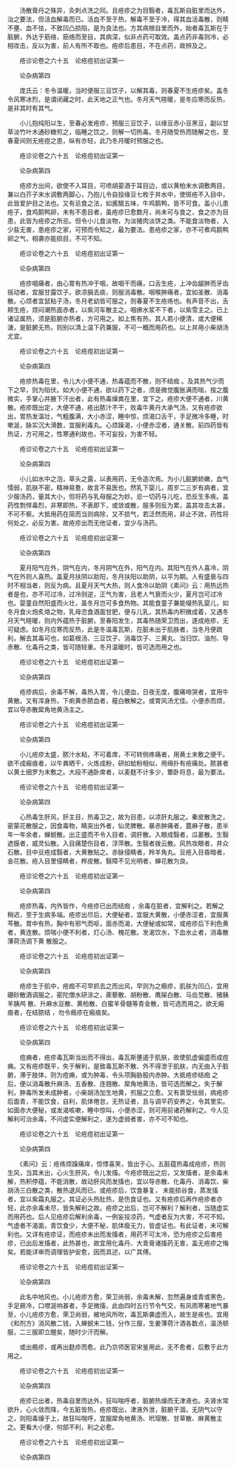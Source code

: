 <!-- { "loadSidebar": true } -->
　　汤散膏丹之殊异，灸刺点洗之同。且疮疹之为目翳者，毒瓦斯自脏里而达外，治之要法，但活血解毒而已。活血不至于热，解毒不至于冷，得其血活毒散，则睛不壅、血不怯，不致凹凸损陷，是为良法也。方其病根自里而外，始者毒瓦斯在于脏腑，外达于筋络，筋络而至目，其病深，似非点药可取效。盖点药非毒则冷，必相攻击，反以为害，前人有所不取也。疮疹后患目，不在点药，故辨及之。

　　疮诊论卷之六十五　论疮痘初出证第一

　　论杂病第四

　　庞氏云：冬令温暖，当时便服三豆饮子，以解其毒，则春夏不生疮疹矣。盖冬令风寒冰烈，是谓闭藏之时，此天地之正气也。冬月天气暄暖，是冬应寒而反热，是非其时有其气。

　　小儿抱纯阳以生，至春必发疮疹，预服三豆饮子，以缘豆赤小豆黑豆，副以甘草淡竹叶木通砂糖煎之，临睡之饮之，则解一切热毒。冬月随受热而随解之也，至春夏间则无疮痘之患，纵有亦轻，此乃冬月暖时预服之也。

　　疮诊论卷之六十五　论疮痘初出证第一

　　论杂病第四

　　疮疹方出间，欲使不入耳目，可喷胡荽酒于耳目边，或以黄柏末水调敷两目，兼以白芥子末水调敷两脚心，乃抱儿令自投缘豆七枚于井水中，使斑疮不入目中，此皆爱护目之法也。又有忌食之法，如酱醋五味，牛鸡鹅鸭，皆不可食。盖小儿患疮子，食鸡鹅鸭卵，未有不患目者，虽疮疹已愈数月，尚未可与食之，食之亦为目患，此皆为疮疹之所忌。但令小儿食淡物，为淡猪肉淡饼之类。不能食淡物者，入少盐无害，患疮疹之家，可预而令知之，最为要法。患疮疹之家，亦不可煮鸡鹅鸭卵之气，相袭亦能损目，不可不知。

　　疮诊论卷之六十五　论疮痘初出证第一

　　论杂病第四

　　疮疹咽痛者，由心胃有热冲于咽，故咽干而痛，口舌生疮，上冲齿龈肿而牙齿摇动者，宜服甘露饮子。欲凉膈去痰，则服消毒散。咽喉肿痛者，宜如圣散、消毒散。心烦者宜鼠粘子汤，冬月老幼皆可服之，则春夏不生疮疡也。有声音不出，舌颊生疮，烦闷潮热面赤者，以紫河车散主之。咽痹水浆不下者，以紫雪主之。已上诸证属热，须是脏腑亦热者，方可用之。如上焦有热，其人若小便清，或大便稀溏，是脏腑无热，则别以清上温下药兼服，不可一概而用药也。以上并用小柴胡汤尤宜。

　　疮诊论卷之六十五　论疮痘初出证第一

　　论杂病第四

　　疮疹热毒在里，令儿大小便不通，热毒蕴而不散，则不结痂 。及其热气少而下之早，则为陷伏。如大小便不通，欲以药下之者，须是微觉腹胀满而喘，按之腹微实，手掌心并腋下汗出者，此有热毒燥粪在里，宜下之。疮疹大便不通者，川黄散。疮疹既出定，大便不通，疮出脓汁不干，败毒牛黄丹大承气汤，又有疮疹欲出，胃热发温壮，气粗腹满，大小赤涩，睡中惊，烦渴口舌干，手足微冷多睡，时嗽涎，脉实沉大滑数，宜服利毒丸。心烦躁渴，小便赤涩者，通关散。前四药皆有热证，方可用之，性寒通利故也，不可妄投，为害不轻。

　　疮诊论卷之六十五　论疮痘初出证第一

　　论杂病第四

　　小儿如水中之泡，草头之露，以表用药，无令造次焉。为小儿脏腑娇嫩，血气懦弱，肌肤不密，精神易惫，故言不易医也。然乳下婴儿，周岁二三岁有病者，宜少服汤药，量其大小，但将药与乳母服之为妙。忌一切药与儿吃，恐反生多疾。盖药性剽悍毒烈，非寒即热，不表即下，或敛或散，服多则反为累，盖其攻击太甚，不可不察。大抵用药在简而当则病除，又不损气，若泛然而用，非止不效，药性将何处之，必反为害。故疮疹出而无他证者，宜少与汤药。

　　疮诊论卷之六十五　论疮痘初出证第一

　　论杂病第四

　　夏月阳气在外，阴气在内，冬月阴气在外，阳气在内。其阳气在外人喜冷，阴气在外则人喜热。盖夏月扶阴以助阳，冬月扶阳以助阴，以平为期。人有盛衰与四时不相当者，则反为病。且夏月天气大热，则人食冷以助阴《素问》云：用热远热者是也，亦不可过冷，过冷则逆，正气为害，且老人气衰而火少，夏月岂可过冷也。婴童自然阳盛而火壮，虽冬月岂可多食热物。其能食童子兼能啜热乳婴儿，如冬月食火炮炙烙之物，乳母恣食酒面甘肥，便与儿乳，其热毒内积微成着，又遇冬月天气暄暖，则内外蕴热于脏腑，至春阳发生，其毒热随荣卫而出，遂成疮疹，无可疑虑。如冬月应寒而反热，此是冬温毒瓦斯，在脏未出于肌肤者，当冬月便疏利，解去其毒可也，如葛根汤、三豆饮子、消毒饮子、三黄丸、当归饮、油剂、导赤散、化毒丹之类，皆可随轻重。冬月温暖时，皆可选而用之也。

　　疮诊论卷之六十五　论疮痘初出证第一

　　论杂病第四

　　疮疹病后，余毒不解，毒热入胃，令儿便血，日夜无度，腹痛啼哭者，宜用牛黄散。又有浑身热，下痢黄赤脓血者，薤白散解之。或胃风汤尤佳。小便赤而烦，宜以导赤散犀角地黄汤主之。

　　疮诊论卷之六十五　论疮痘初出证第一

　　论杂病第四

　　小儿疮疹太盛，脓汁水粘，不可着席，不可转侧疼痛者，用黄土末敷之便干。欲不成瘢痕者，以牛粪晒干，火炼成粉，研如蛤粉相似，用绵扑有疮痛处。脓甚者以黄土细罗为末敷之。大段不通卧席者，以麦麸不计多少，簟卧将息，最为要法。

　　疮诊论卷之六十五　论疮痘初出证第一

　　论杂病第四

　　心热毒生肝风，肝主目，热毒卫之，故为目患，以凉肝丸服之。秦皮散洗之，密蒙花散服之，因食毒物，睛突出外者，仙灵脾散。暴赤肿痛者，蓖麻子散，患半年一年余者，蝉蜕散。出正盛而不令入目者，调肝散。入眼成翳者，瓜蒌散。生翳遮膜者，威灵仙散。入目痛楚伤目者，浮萍散。生翳者拨云散。风热攻眼者，井众石散。目中豆疮成翳者，大黄散贴之。赤脉侵睛者，羚羊角丸。豆疮入目昏暗者，金花散。疮入目里侵睛者，桦皮散。翳障不见光明者，蝉花散为良。

　　疮诊论卷之六十五　论疮痘初出证第一

　　论杂病第四

　　疮疹热毒，内外皆作，今疮疹已出而结痂 ，余毒在脏者，宜解利之。若解之稍迟，至于生病多端。疮疹出尽后，大便秘者，宜服大黄散，小便赤涩者，宜服黄芩散。胃中有热，胸中有邪气而呕，面赤而渴，大便秘或如常，或疮疹后下利色黄者，黄连散。烦喘小便不利者，灯心汤、槐花散。发渴饮水，下血水止者，消毒散薄荷汤调下黄 散服之。

　　疮诊论卷之六十五　论疮痘初出证第一

　　论杂病第四

　　疮疹生于肌中，疮痂不可早抓去之而出风，早则为之瘾疹，肌肤为凹凸，宜用硼砂散酒调服之，密陀僧水研涂之，蒺藜散、胡粉散、鹰屎白散、马齿苋散、猪胰羊胰鸬 散、升麻水豆散、黄柏散、白蜜羊骨髓等青金散，皆可选而用之。欲无瘢痕者，在结脓结 ，勿令瘾疹在瘢痕矣。

　　疮诊论卷之六十五　论疮痘初出证第一

　　论杂病第四

　　痘痈者，疮疹毒瓦斯当出而不得出，毒瓦斯壅遏于肌肤，故使肌虚偏盛而成痘痈。又有疮疹既平，失于解利，是致毒瓦斯不散、外不得泄于肌肤，内无由入于脏腑，滞于肢体，则为痘痈，或为肿毒，令头项胸胁股内赤肿。大抵疮疹结痂 之后，便以消毒散升麻汤、五香散、连翘散、犀角地黄汤，皆可选而解之。失于解利，肿毒所发未成肿者，小柴胡汤加生地黄，煎服之立愈。又有禀受怯弱，病疮疹后面青，不能饮食，自利，肌体倦怠，无热证者，且与调平药安养之，令其里实。如面赤大便秘，或发渴咳嗽，睡中惊叫，小便赤涩，则可用前诸药解利之。今人见解利可治余毒，不问虚实便解利之，遂为虚弱者害，亦不可不知也。

　　疮诊论卷之六十五　论疮痘初出证第一

　　论杂病第四

　　《素问》云：疮疡烦躁痛痒，惊悸喜笑，皆出于心。五脏蕴热毒成疮疹，热则生风，当其未出，心火生肝风，令儿发搐。今疮疹既出之后，又发搐者，是余毒未解，热积停蕴，不能消散，故动肝风而发搐也，宜以导赤散、化毒丹、消毒饮、柴胡汤三白散之类，散热退风而已。或疮疹后，饮食暴复， 未能损谷食，蒸发搐者，宜以紫霜丸服之。其证必头热肚热，是伤食证也。又有疮疹后再作疮疹者亦轻，此亦余毒未尽，皆失解利之故。疮疹之出后，岂可不解利？解利者，当随虚实而用药也。后人见疮疹后解利余毒，一例妄投凉药，气虚者反为大害，不可不知。气虚者不渴面，青饮食少，大便不秘，肌体瘦无力，皆虚证也。有此证者，未可解利也。又详有疮疹证，而疮疹未出而发搐者，用药不可太冷，恐为疮疹之后害疮疹，已出后发搐者，此热甚也，故宜用化毒丹、大青膏诸搐药无害，盖无疮疹之悔矣。若能详审而调理皆护安愈，因而具述，以广其傅。

　　疮诊论卷之六十五　论疮痘初出证第一

　　论杂病第四

　　此名中地风也。小儿疮疹方愈，荣卫尚弱，余毒未解，忽然遍身或青或黑色，手足厥冷，口噤涎响甚者，手足微搐，此由四时五行节令气交，有风雨寒暑地气暴至，小儿疮疹方愈，荣卫尚弱，被地风所吹，毒瓦斯袭虚而入，故生是疾也。宜用《和剂方》消风散二钱，入蝉蜕末二钱，分作三服，生姜薄荷汁酒各数点，温汤顿服，二三服即立醒矣，随时少汗而解。

　　或出瘾疹，或再出麸疹而愈。此乃京师医官宋鉴用此，无不愈者，后敷于此方用之。

　　疮诊论卷之六十五　论疮痘初出证第一

　　论杂病第四

　　疮疹已出者，热毒自里而达外，狂叫喘呼者，脏腑热燥而无津液也。夫肾水常欲升，心火敛而降，今五脏皆热，疮疹既出，津液外泄，脏腑干涸，无阴气以守之，则阳毒燥于上，故狂叫喘呼，宜服犀角地黄汤、玳瑁散、甘草散、麻黄散主之。更看大小便，何部不利，利之必愈。

　　疮诊论卷之六十五　论疮痘初出证第一

　　论杂病第四


